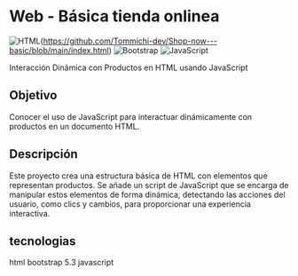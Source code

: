 # Web - Básica tienda onlinea

![HTML](https://img.shields.io/badge/HTML-5.0-orange)(https://github.com/Tommichi-dev/Shop-now---basic/blob/main/index.html)
![Bootstrap](https://img.shields.io/badge/Bootstrap-5.3-purple)
![JavaScript](https://img.shields.io/badge/JavaScript-ES6-yellow)

Interacción Dinámica con Productos en HTML usando JavaScript


## Objetivo

Conocer el uso de JavaScript para interactuar dinámicamente con productos en un documento HTML.


## Descripción

Este proyecto crea una estructura básica de HTML con elementos que representan productos. Se añade un script de JavaScript que se encarga de manipular estos elementos de forma dinámica, detectando las acciones del usuario, como clics y cambios, para proporcionar una experiencia interactiva.

## tecnologias

html
bootstrap 5.3
javascript